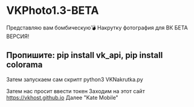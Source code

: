 # VKPhoto1.3-BETA
Представляю вам бомбическую💣
Накрутку фотография для ВК
БЕТА ВЕРСИЯ!

Пропишите:
pip install vk_api,
pip install colorama
---------------------------
Затем запускаем сам скрипт
python3 VKNakrutka.py

Затем нас просит ввести токен
Заходим на этот сайт https://vkhost.github.io
Далее "Kate Mobile"
